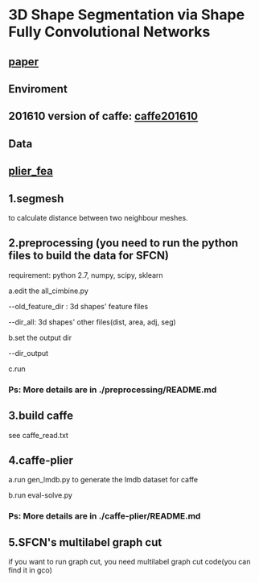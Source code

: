# 3D Shape Segmentation via Shape Fully Convolutional Networks

[paper](https://arxiv.org/abs/1702.08675)
------
## Enviroment

201610 version of caffe: [caffe201610](https://drive.google.com/open?id=1WfzLWRakN2luR-qM7SgPD_KDw93bY0qu)
------
## Data

[plier_fea](https://drive.google.com/open?id=1BB7YNz56MdKstRcckJoBM6QY_OkrlJ0P)
------

## 1.segmesh
to calculate distance between two neighbour meshes.

## 2.preprocessing (you need to run the python files to build the data for SFCN)

requirement: python 2.7, numpy, scipy, sklearn

a.edit the all_cimbine.py

--old_feature_dir : 3d shapes' feature files

--dir_all: 3d shapes' other files(dist, area, adj, seg)

b.set the output dir

--dir_output

c.run
### Ps: More details are in ./preprocessing/README.md

## 3.build caffe 

see caffe_read.txt

## 4.caffe-plier

a.run gen_lmdb.py to generate the lmdb dataset for caffe

b.run eval-solve.py
### Ps: More details are in ./caffe-plier/README.md

## 5.SFCN's multilabel graph cut
if you want to run graph cut,
you need multilabel graph cut code(you can find it in gco)
